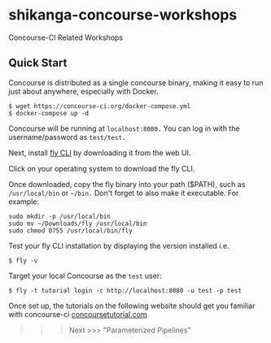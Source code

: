 # shikanga-concourse-workshops
Concourse-CI Related Workshops

## Quick Start
Concourse is distributed as a single concourse binary, making it easy to run just about anywhere, especially with Docker.

```
$ wget https://concourse-ci.org/docker-compose.yml
$ docker-compose up -d
```
Concourse will be running at `localhost:8080.` You can log in with the username/password as `test/test.`

Next, install [fly CLI](https://concourse-ci.org) by downloading it from the web UI.

Click on your operating system to download the fly CLI.

Once downloaded, copy the fly binary into your path ($PATH), such as `/usr/local/bin` or `~/bin.` Don't forget to also make it executable. For example:

```
sudo mkdir -p /usr/local/bin
sudo mv ~/Downloads/fly /usr/local/bin
sudo chmod 0755 /usr/local/bin/fly
```

Test your fly CLI installation by displaying the version installed i.e.
```
$ fly -v
```

Target your local Concourse as the `test` user:

```
$ fly -t tutorial login -c http://localhost:8080 -u test -p test
```

Once set up, the tutorials on the following website should get you familiar with concourse-ci [concoursetutorial.com](https://concoursetutorial.com)

>>> Next >>> "Parameterized Pipelines"